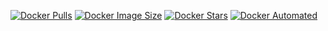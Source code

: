 [![Docker Pulls](https://img.shields.io/docker/pulls/nach0t/solemne1web)](https://hub.docker.com/r/nach0t/solemne1web)
[![Docker Image Size](https://img.shields.io/docker/image-size/nach0t/solemne1web/latest)](https://hub.docker.com/r/nach0t/solemne1web)
[![Docker Stars](https://img.shields.io/docker/stars/nach0t/solemne1web)](https://hub.docker.com/r/nach0t/solemne1web)
[![Docker Automated](https://img.shields.io/docker/automated/nach0t/solemne1web)](https://hub.docker.com/r/nach0t/solemne1web)
